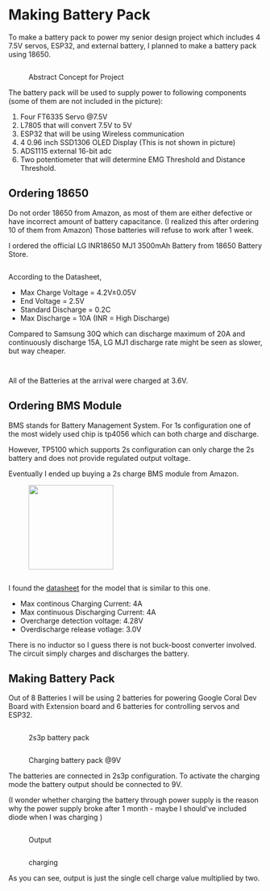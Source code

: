 # Making Battery Pack

To make a battery pack to power my senior design project which includes 4 7.5V servos, ESP32, and external battery, I planned to make a battery pack using 18650.

<figure><img src="../.gitbook/assets/697_FinalPresentation.jpg" alt=""><figcaption><p>Abstract Concept for Project </p></figcaption></figure>

The battery pack will be used to supply power to following components (some of them are not included in the picture):&#x20;

1. Four FT6335 Servo @7.5V&#x20;
2. L7805 that will convert 7.5V to 5V&#x20;
3. ESP32 that will be using Wireless communication
4. 4 0.96 inch SSD1306 OLED Display (This is not shown in picture)
5. ADS1115 external 16-bit adc&#x20;
6. Two potentiometer that will determine EMG Threshold and Distance Threshold.



## Ordering 18650&#x20;

Do not order 18650 from Amazon, as most of them are either defective or have incorrect amount of battery capacitance. (I realized this after ordering 10 of them from Amazon) Those batteries will refuse to work after 1 week.

I ordered the official LG INR18650 MJ1 3500mAh Battery from 18650 Battery Store.

<figure><img src="../.gitbook/assets/Screenshot 2023-11-02 at 4.58.22 PM (1).png" alt=""><figcaption></figcaption></figure>

According to the Datasheet,&#x20;

* Max Charge Voltage = 4.2V±0.05V&#x20;
* End Voltage = 2.5V&#x20;
* Standard Discharge = 0.2C&#x20;
* Max Discharge = 10A (INR = High Discharge)

Compared to Samsung 30Q which can discharge maximum of 20A and continuously discharge 15A, LG MJ1 discharge rate might be seen as slower, but way cheaper.&#x20;

<div>

<figure><img src="../.gitbook/assets/IMG_1905 Large (1).jpeg" alt=""><figcaption></figcaption></figure>

 

<figure><img src="../.gitbook/assets/IMG_1902 Large (1).jpeg" alt=""><figcaption></figcaption></figure>

</div>

All of the Batteries at the arrival were charged at 3.6V.

## Ordering BMS Module&#x20;

BMS stands for Battery Management System. For 1s configuration one of the most widely used chip is tp4056 which can both charge and discharge.

However, TP5100 which supports 2s configuration can only charge the 2s battery and does not provide regulated output voltage.&#x20;

Eventually I ended up buying a 2s charge BMS module from Amazon.

<figure><img src="../.gitbook/assets/Screenshot 2023-11-02 at 6.06.48 PM.png" alt="" width="168"><figcaption></figcaption></figure>

<figure><img src="../.gitbook/assets/IMG_2263 Large.jpeg" alt=""><figcaption></figcaption></figure>

I found the [datasheet](https://seegatecell.com/wp-content/uploads/2021/01/2S-7.4V-4A-DATASHEET-2.pdf) for the model that is similar to this one.&#x20;

* Max continous Charging Current: 4A&#x20;
* Max continuous Discharging Current: 4A&#x20;
* Overcharge detection voltage: 4.28V&#x20;
* Overdischarge release votlage: 3.0V&#x20;

There is no inductor so I guess there is not buck-boost converter involved. The circuit simply charges and discharges the battery.&#x20;



## Making Battery Pack&#x20;

Out of 8 Batteries I will be using 2 batteries for powering Google Coral Dev Board with Extension board and 6 batteries for controlling servos and ESP32.&#x20;

<div>

<figure><img src="../.gitbook/assets/IMG_2033 Large.jpeg" alt=""><figcaption><p>2s3p battery pack </p></figcaption></figure>

 

<figure><img src="../.gitbook/assets/IMG_2032 Large.jpeg" alt=""><figcaption><p>Charging battery pack @9V </p></figcaption></figure>

</div>

The batteries are connected in 2s3p configuration. To activate the charging mode the battery output should be connected to 9V.&#x20;

(I wonder whether charging the battery through power supply is the reason why the power supply broke after 1 month - maybe I should've included diode when I was charging )

<div>

<figure><img src="../.gitbook/assets/IMG_2261 Large.jpeg" alt=""><figcaption><p>Output </p></figcaption></figure>

 

<figure><img src="../.gitbook/assets/IMG_2259 Large.jpeg" alt=""><figcaption><p>charging </p></figcaption></figure>

</div>

As you can see, output is just the single cell charge value multiplied by two.&#x20;

